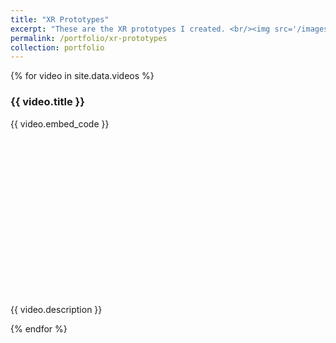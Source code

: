 ```yaml
---
title: "XR Prototypes"
excerpt: "These are the XR prototypes I created. <br/><img src='/images/500x300.png'>"
permalink: /portfolio/xr-prototypes
collection: portfolio
---
```


 <div class="row">
 {% for video in site.data.videos %}
   <div class="col-md-6">  <!-- Adjust col-md-* as needed -->
     <h3>{{ video.title }}</h3>
     <div class="video-container">  <!-- Add a container for aspect ratio -->
       {{ video.embed_code }}
     </div>
     <p>{{ video.description }}</p>
   </div>
 {% endfor %}
 </div>

 <style>
  .video-container {
    position: relative;
    padding-bottom: 56.25%; /* 16:9 aspect ratio (adjust if needed) */
    height: 0;
    overflow: hidden;
  }

  .video-container iframe {
    position: absolute;
    top: 0;
    left: 0;
    width: 100%;
    height: 100%;
  }
 </style>